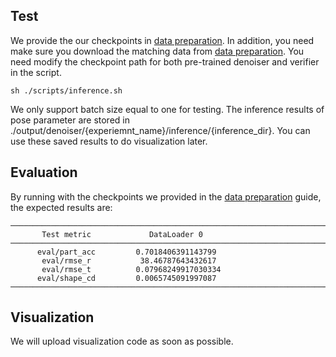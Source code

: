 ## Test
We provide the our checkpoints in [data preparation](../docs/data_preparation.md).
In addition, you need make sure you download the matching data from [data preparation](../docs/data_preparation.md).
You need modify the checkpoint path for both pre-trained denoiser and verifier in the script. 
```
sh ./scripts/inference.sh
```
We only support batch size equal to one for testing.
The inference results of pose parameter are stored in ./output/denoiser/{experiemnt_name}/inference/{inference_dir}. You can use these saved results to do visualization later.

## Evaluation
By running with the checkpoints we provided in the [data preparation](../docs/data_preparation.md) guide, the expected results are:
```
────────────────────────────────────────────────────────────────────────────────────────────────────────────────────────────
       Test metric             DataLoader 0
────────────────────────────────────────────────────────────────────────────────────────────────────────────────────────────
      eval/part_acc         0.7018406391143799
       eval/rmse_r           38.46787643432617
       eval/rmse_t          0.07968249917030334
      eval/shape_cd         0.0065745091997087
────────────────────────────────────────────────────────────────────────────────────────────────────────────────────────────
```

## Visualization
We will upload visualization code as soon as possible.